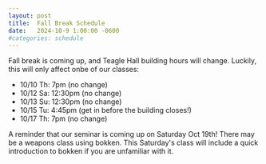 ```yaml
---
layout: post
title:  Fall Break Schedule
date:   2024-10-9 1:00:00 -0600
#categories: schedule
---
```


Fall break is coming up, and Teagle Hall building hours will change. Luckily, this will only affect onbe of our classes:

 - 10/10 Th:  7pm (no change)
 - 10/12 Sa:  12:30pm (no change)
 - 10/13 Su:  12:30pm (no change)
 - 10/15 Tu:  4:45pm (get in before the building closes!)
 - 10/17 Th:  7pm (no change)

A reminder that our seminar is coming up on Saturday Oct 19th!
There may be a weapons class using bokken.
This Saturday's class will include a quick introduction to bokken if you are unfamiliar with it.
